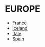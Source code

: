# EUROPE

- [France](./France/README.md)
- [Iceland](./iceland/README.md)
- [Italy](./italy/README.md)
- [Spain](./spain/README.md) 


